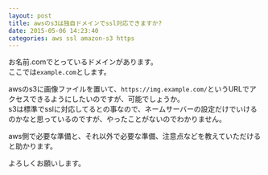 ```yaml
---
layout: post
title: awsのs3は独自ドメインでssl対応できますか?
date: 2015-05-06 14:23:40
categories: aws ssl amazon-s3 https
---
```

<!-- {% raw %} -->
<p>お名前.comでとっているドメインがあります。<br>
ここでは<code>example.com</code>とします。</p>

<p>awsのs3に画像ファイルを置いて、<code>https://img.example.com/</code>というURLでアクセスできるようにしたいのですが、可能でしょうか。<br>
s3は標準でsslに対応してるとの事なので、ネームサーバーの設定だけでいけるのかなと思っているのですが、やったことがないのでわかりません。</p>

<p>aws側で必要な準備と、それ以外で必要な準備、注意点などを教えていただけると助かります。</p>

<p>よろしくお願いします。</p>
<!-- {% endraw %} -->
